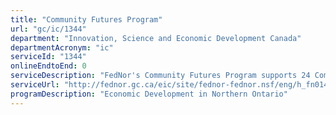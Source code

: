 ```yaml
---
title: "Community Futures Program"
url: "gc/ic/1344"
department: "Innovation, Science and Economic Development Canada"
departmentAcronym: "ic"
serviceId: "1344"
onlineEndtoEnd: 0
serviceDescription: "FedNor's Community Futures Program supports 24 Community Futures Development Corporations (CFDCs) in Northern Ontario. CFDCs offer a wide variety of programs and services supporting community economic development and small business growth."
serviceUrl: "http://fednor.gc.ca/eic/site/fednor-fednor.nsf/eng/h_fn01468.html"
programDescription: "Economic Development in Northern Ontario"
---
```


